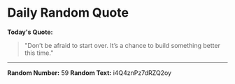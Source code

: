 # Daily Random Quote

**Today's Quote:**
> "Don’t be afraid to start over. It’s a chance to build something better this time."

---

**Random Number:** 59
**Random Text:** i4Q4znPz7dRZQ2oy
